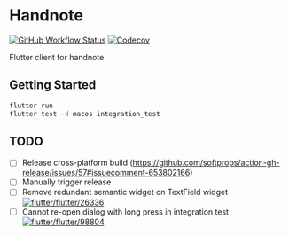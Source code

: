 # Handnote

[![GitHub Workflow Status](https://img.shields.io/github/workflow/status/handnotes/handnote/Test?style=for-the-badge)](https://github.com/handnotes/handnote/actions/workflows/test.yml)
[![Codecov](https://img.shields.io/codecov/c/github/handnotes/handnote?style=for-the-badge&token=0GPY49D81Q)](https://app.codecov.io/gh/handnotes/handnote)

Flutter client for handnote.

## Getting Started

```bash
flutter run
flutter test -d macos integration_test
```

## TODO

- [ ] Release cross-platform
  build (https://github.com/softprops/action-gh-release/issues/57#issuecomment-653802166)
- [ ] Manually trigger release
- [ ] Remove redundant semantic widget on TextField
  widget [![flutter/flutter/26336](https://img.shields.io/github/issues/detail/state/flutter/flutter/26336)](https://github.com/flutter/flutter/issues/26336)
- [ ] Cannot re-open dialog with long press in integration
  test [![flutter/flutter/98804](https://img.shields.io/github/issues/detail/state/flutter/flutter/98804)](https://github.com/flutter/flutter/issues/98804)
